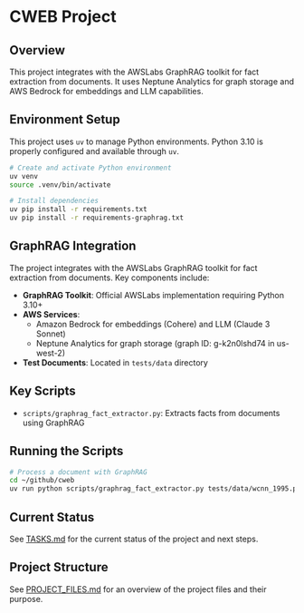 # CWEB Project

## Overview

This project integrates with the AWSLabs GraphRAG toolkit for fact extraction from documents. It uses Neptune Analytics for graph storage and AWS Bedrock for embeddings and LLM capabilities.

## Environment Setup

This project uses `uv` to manage Python environments. Python 3.10 is properly configured and available through `uv`.

```bash
# Create and activate Python environment
uv venv
source .venv/bin/activate

# Install dependencies
uv pip install -r requirements.txt
uv pip install -r requirements-graphrag.txt
```

## GraphRAG Integration

The project integrates with the AWSLabs GraphRAG toolkit for fact extraction from documents. Key components include:

- **GraphRAG Toolkit**: Official AWSLabs implementation requiring Python 3.10+
- **AWS Services**: 
  - Amazon Bedrock for embeddings (Cohere) and LLM (Claude 3 Sonnet)
  - Neptune Analytics for graph storage (graph ID: g-k2n0lshd74 in us-west-2)
- **Test Documents**: Located in `tests/data` directory

## Key Scripts

- `scripts/graphrag_fact_extractor.py`: Extracts facts from documents using GraphRAG

## Running the Scripts

```bash
# Process a document with GraphRAG
cd ~/github/cweb
uv run python scripts/graphrag_fact_extractor.py tests/data/wcnn_1995.pdf --output output/wcnn_facts.json
```

## Current Status

See [TASKS.md](TASKS.md) for the current status of the project and next steps.

## Project Structure

See [PROJECT_FILES.md](PROJECT_FILES.md) for an overview of the project files and their purpose.
